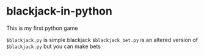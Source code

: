# blackjack-in-python
This is my first python game

`$blackjack.py` is simple blackjack
`$blackjack_bet.py` is an altered version of `$blackjack.py` but you can make bets

